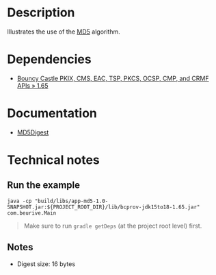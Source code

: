 # Description

Illustrates the use of the [MD5](https://en.wikipedia.org/wiki/MD5) algorithm.

# Dependencies

* [Bouncy Castle PKIX, CMS, EAC, TSP, PKCS, OCSP, CMP, and CRMF APIs » 1.65](https://mvnrepository.com/artifact/org.bouncycastle/bcpkix-jdk15to18/1.65)

# Documentation

* [MD5Digest](https://people.eecs.berkeley.edu/~jonah/bc/org/bouncycastle/crypto/digests/MD5Digest.html)

# Technical notes

## Run the example

    java -cp "build/libs/app-md5-1.0-SNAPSHOT.jar:${PROJECT_ROOT_DIR}/lib/bcprov-jdk15to18-1.65.jar" com.beurive.Main

> Make sure to run `gradle getDeps` (at the project root level) first.

## Notes

* Digest size: 16 bytes 




